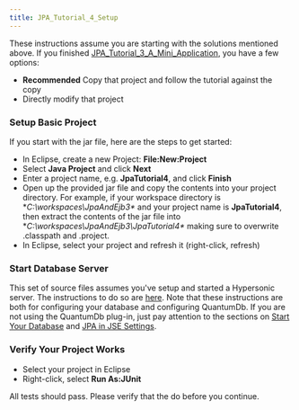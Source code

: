 ```yaml
---
title: JPA_Tutorial_4_Setup
---
```

These instructions assume you are starting with the solutions mentioned above. If you finished [JPA_Tutorial_3_A_Mini_Application](JPA_Tutorial_3_A_Mini_Application), you have a few options:
* **Recommended** Copy that project and follow the tutorial against the copy
* Directly modify that project

### Setup Basic Project
If you start with the jar file, here are the steps to get started:
* In Eclipse, create a new Project: **File:New:Project**
* Select **Java Project** and click **Next**
* Enter a project name, e.g. **JpaTutorial4**, and click **Finish**
* Open up the provided jar file and copy the contents into your project directory. For example, if your workspace directory is **C:\workspaces\JpaAndEjb3\** and your project name is **JpaTutorial4**, then extract the contents of the jar file into **C:\workspaces\JpaAndEjb3\JpaTutorial4\** making sure to overwrite .classpath and .project.
* In Eclipse, select your project and refresh it (right-click, refresh)

### Start Database Server
This set of source files assumes you've setup and started a Hypersonic server. The instructions 
to do so are [here](QuantumDb_Configuration). Note that these instructions are both for configuring 
your database and configuring QuantumDb. If you are not using the QuantumDb plug-in, just pay attention 
to the sections on [Start Your Database](QuantumDb_Configuration#StartYourDatabase) and [JPA in JSE Settings](QuantumDb_Configuration#JPAinJSE).

### Verify Your Project Works
* Select your project in Eclipse
* Right-click, select **Run As:JUnit**

All tests should pass. Please verify that the do before you continue.
